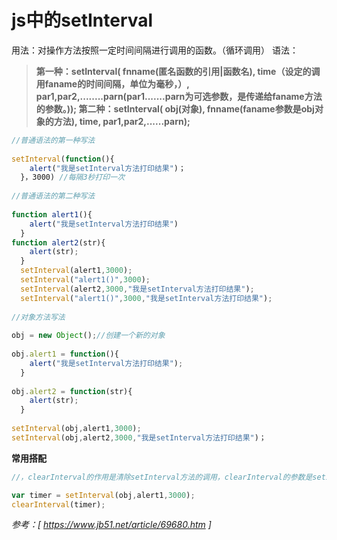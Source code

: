 ﻿# js中的setInterval
用法：对操作方法按照一定时间间隔进行调用的函数。（循环调用）
语法：
> **第一种：setInterval(
fnname(匿名函数的引用|函数名),
time（设定的调用faname的时间间隔，单位为毫秒，）,
par1,par2,........parn(par1.......parn为可选参数，是传递给faname方法的参数。));
第二种：setInterval(
obj(对象),
fnname(faname参数是obj对象的方法),
time,
par1,par2,......parn);**
```js
//普通语法的第一种写法
 
setInterval(function(){
    alert("我是setInterval方法打印结果")；
  }，3000) //每隔3秒打印一次
 
//普通语法的第二种写法
 
function alert1(){
    alert("我是setInterval方法打印结果")
  }
function alert2(str){
    alert(str);
  }
  setInterval(alert1,3000);
  setInterval("alert1()",3000);
  setInterval(alert2,3000,"我是setInterval方法打印结果");
  setInterval("alert1()",3000,"我是setInterval方法打印结果");
 
//对象方法写法
 
obj = new Object();//创建一个新的对象
 
obj.alert1 = function(){
    alert("我是setInterval方法打印结果");
  }
 
obj.alert2 = function(str){
    alert(str);
  }
 
setInterval(obj,alert1,3000);
setInterval(obj,alert2,3000,"我是setInterval方法打印结果")；
```
**常用搭配**
```js
//，clearInterval的作用是清除setInterval方法的调用，clearInterval的参数是setInterval的返回值

var timer = setInterval(obj,alert1,3000);
clearInterval(timer);
```
*参考：[ https://www.jb51.net/article/69680.htm ]*